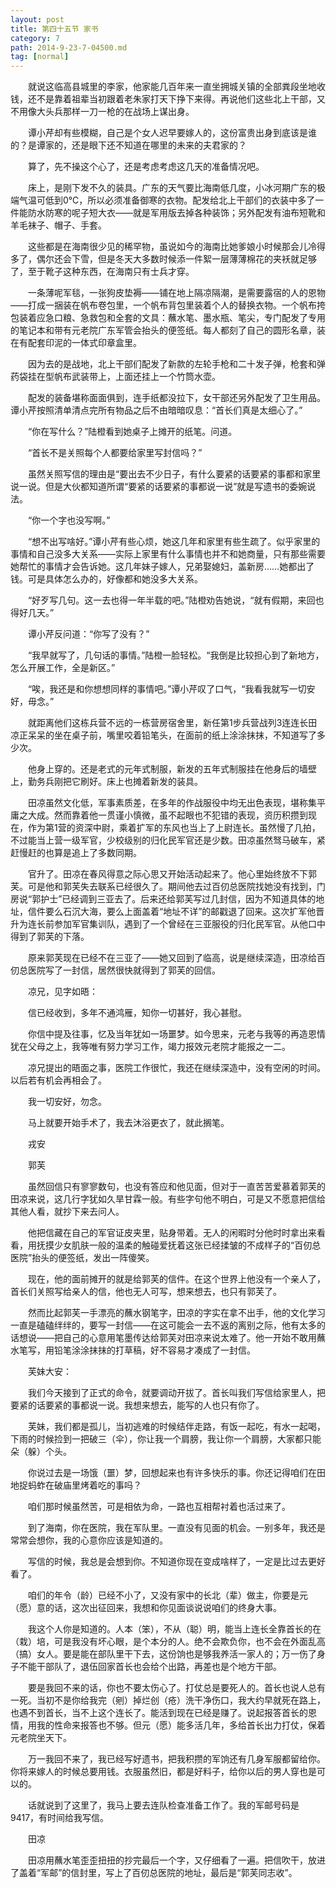 ```yaml
---
layout: post
title: 第四十五节 家书
category: 7
path: 2014-9-23-7-04500.md
tag: [normal]
---
```


　　就说这临高县城里的李家，他家能几百年来一直坐拥城关镇的全部粪段坐地收钱，还不是靠着祖辈当初跟着老朱家打天下挣下来得。再说他们这些北上干部，又不用像大头兵那样一刀一枪的在战场上谋出身。

　　谭小芹却有些模糊，自己是个女人迟早要嫁人的，这份富贵出身到底该是谁的？是谭家的，还是眼下还不知道在哪里的未来的夫君家的？

　　算了，先不操这个心了，还是考虑考虑这几天的准备情况吧。

　　床上，是刚下发不久的装具。广东的天气要比海南低几度，小冰河期广东的极端气温可低到0℃，所以必须准备御寒的衣物。配发给北上干部们的衣装中多了一件能防水防寒的呢子短大衣——就是军用版去掉各种装饰；另外配发有油布短靴和羊毛袜子、帽子、手套。

　　这些都是在海南很少见的稀罕物，虽说如今的海南比她爹娘小时候那会儿冷得多了，偶尔还会下雪，但是冬天大多数时候添一件絮一层薄薄棉花的夹袄就足够了，至于靴子这种东西，在海南只有士兵才穿。

　　一条薄呢军毯，一张狗皮垫褥——铺在地上隔凉隔潮，是需要露宿的人的恩物——打成一捆装在帆布卷包里，一个帆布背包里装着个人的替换衣物。一个帆布挎包装着应急口粮、急救包和全套的文具：蘸水笔、墨水瓶、笔尖，专门配发了专用的笔记本和带有元老院广东军管会抬头的便签纸。每人都刻了自己的圆形名章，装在有配套印泥的一体式印章盒里。

　　因为去的是战地，北上干部们配发了新款的左轮手枪和二十发子弹，枪套和弹药袋挂在型帆布武装带上，上面还挂上一个竹筒水壶。

　　配发的装备堪称面面俱到，连手纸都没拉下，女干部还另外配发了卫生用品。谭小芹按照清单清点完所有物品之后不由暗暗叹息：“首长们真是太细心了。”

　　“你在写什么？”陆橙看到她桌子上摊开的纸笔。问道。

　　“首长不是关照每个人都要给家里写封信吗？”

　　虽然关照写信的理由是“要出去不少日子，有什么要紧的话要紧的事都和家里说一说。但是大伙都知道所谓“要紧的话要紧的事都说一说”就是写遗书的委婉说法。

　　“你一个字也没写啊。”

　　“想不出写啥好。”谭小芹有些心烦，她这几年和家里有些生疏了。似乎家里的事情和自己没多大关系——实际上家里有什么事情也并不和她商量，只有那些需要她帮忙的事情才会告诉她。这几年妹子嫁人，兄弟娶媳妇，盖新房……她都出了钱。可是具体怎么办的，好像都和她没多大关系。

　　“好歹写几句。这一去也得一年半载的吧。”陆橙劝告她说，“就有假期，来回也得好几天。”

　　谭小芹反问道：“你写了没有？”

　　“我早就写了，几句话的事情。”陆橙一脸轻松。“我倒是比较担心到了新地方，怎么开展工作，全是新区。”

　　“唉，我还是和你想想同样的事情吧。”谭小芹叹了口气，“我看我就写一切安好，毋念。”

　　就距离他们这栋兵营不远的一栋营房宿舍里，新任第1步兵营战列3连连长田凉正呆呆的坐在桌子前，嘴里咬着铅笔头，在面前的纸上涂涂抹抹，不知道写了多少次。

　　他身上穿的。还是老式的元年式制服，新发的五年式制服挂在他身后的墙壁上，勤务兵刚把它刷好。床上也摊着新发的装具。

　　田凉虽然文化低，军事素质差，在多年的作战服役中均无出色表现，堪称集平庸之大成。然而靠着他一贯谨小慎微，虽不起眼也不犯错的表现，资历积攒到现在，作为第1营的资深中尉，乘着扩军的东风也当上了上尉连长。虽然慢了几拍，不过能当上营一级军官，少校级别的归化民军官还是少数。田凉虽然驽马破车，紧赶慢赶的也算是追上了多数同期。

　　官升了。田凉在春风得意之际心思又开始活动起来了。他心里始终放不下郭芙。可是他和郭芙失去联系已经很久了。期间他去过百仞总医院找她没有找到，门房说“郭护士”已经调到三亚去了。后来还给郭芙写过几封信，因为不知道具体的地址，信件要么石沉大海，要么上面盖着“地址不详”的邮戳退了回来。这次扩军他晋升为连长前参加军官集训队，遇到了一个曾经在三亚服役的归化民军官。从他口中得到了郭芙的下落。

　　原来郭芙现在已经不在三亚了——她又回到了临高，说是继续深造，田凉给百仞总医院写了一封信，居然很快就得到了郭芙的回信。

　　凉兄，见字如晤：

　　信已经收到，多年不通鸿雁，知你一切甚好，我心甚慰。

　　你信中提及往事，忆及当年犹如一场噩梦。如今思来，元老与我等的再造恩情犹在父母之上，我等唯有努力学习工作，竭力报效元老院才能报之一二。

　　凉兄提出的晤面之事，医院工作很忙，我还在继续深造中，没有空闲的时间。以后若有机会再相会了。

　　我一切安好，勿念。

　　马上就要开始手术了，我去沐浴更衣了，就此搁笔。

　　戎安

　　郭芙

　　虽然回信只有寥寥数句，也没有答应和他见面，但对于一直苦苦爱慕着郭芙的田凉来说，这几行字犹如久旱甘霖一般。有些字句他不明白，可是又不愿意把信给其他人看，就抄下来去问人。

　　他把信藏在自己的军官证皮夹里，贴身带着。无人的闲暇时分他时时拿出来看看，用抚摸少女肌肤一般的温柔的触碰爱抚着这张已经揉皱的不成样子的“百仞总医院”抬头的便签纸，发出一阵傻笑。

　　现在，他的面前摊开的就是给郭芙的信件。在这个世界上他没有一个亲人了，首长们关照写给亲人的信，他也无人可写，想来想去，也只有郭芙了。

　　然而比起郭芙一手漂亮的蘸水钢笔字，田凉的字实在拿不出手，他的文化学习一直是磕磕绊绊的，要写一封信——在这可能会一去不返的离别之际，他有太多的话想说——把自己的心意用笔墨传达给郭芙对田凉来说太难了。他一开始不敢用蘸水笔写，用铅笔涂涂抹抹的打草稿，好不容易才凑成了一封信。

　　芙妹大安：

　　我们今天接到了正式的命令，就要调动开拔了。首长叫我们写信给家里人，把要紧的话要紧的事都说一说。我想来想去，能写的人也只有你了。

　　芙妹，我们都是孤儿，当初逃难的时候结伴走路，有饭一起吃，有水一起喝，下雨的时候捡到一把破三（伞），你让我一个肩膀，我让你一个肩膀，大家都只能朵（躲）个头。

　　你说过去是一场饿（噩）梦，回想起来也有许多快乐的事。你还记得咱们在田地捉蚂蚱在破庙里烤着吃的事吗？

　　咱们那时候虽然苦，可是相依为命，一路也互相帮衬着也活过来了。

　　到了海南，你在医院，我在军队里。一直没有见面的机会。一别多年，我还是常常会想你，我的心意你应该是知道的。

　　写信的时候，我总是会想到你。不知道你现在变成啥样了，一定是比过去更好看了。

　　咱们的年令（龄）已经不小了，又没有家中的长北（辈）做主，你要是元（愿）意的话，这次出征回来，我想和你见面谈说说咱们的终身大事。

　　我这个人你是知道的。人本（笨），不从（聪）明，能当上连长全靠首长的在（栽）培，可是我没有坏心眼，是个本分的人。绝不会欺负你，也不会在外面乱高（搞）女人。要是能在部队里干下去，这份饷也是够我养活一家人的；万一伤了身子不能干部队了，退伍回家首长也会给个出路，再差也是个地方干部。

　　要是我回不来的话，你也不要太伤心了。打仗总是要死人的。首长也说人总有一死。当初不是你给我完（剜）掉烂创（疮）洗干净伤口，我大约早就死在路上，也遇不到首长，当不上这个连长了。能活到现在已经是赚了。说起报答首长的恩情，用我的性命来报答也不够。但元（愿）能多活几年，多给首长出力打仗，保着元老院坐天下。

　　万一我回不来了，我已经写好遗书，把我积攒的军饷还有几身军服都留给你。你将来嫁人的时候总要用钱。衣服虽然旧，都是好料子，给你以后的男人穿也是可以的。

　　话就说到了这里了，我马上要去连队检查准备工作了。我的军邮号码是9417，有时间给我写信。

　　田凉

　　田凉用蘸水笔歪歪扭扭的抄完最后一个字，又仔细看了一遍。把信吹干，放进了盖着“军邮”的信封里，写上了百仞总医院的地址，最后是“郭芙同志收”。
